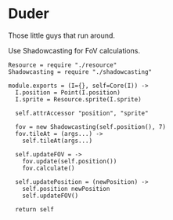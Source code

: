 Duder
=====

Those little guys that run around.

Use Shadowcasting for FoV calculations.

    Resource = require "./resource"
    Shadowcasting = require "./shadowcasting"

    module.exports = (I={}, self=Core(I)) ->
      I.position = Point(I.position)
      I.sprite = Resource.sprite(I.sprite)

      self.attrAccessor "position", "sprite"

      fov = new Shadowcasting(self.position(), 7)
      fov.tileAt = (args...) ->
        self.tileAt(args...)

      self.updateFOV = ->
        fov.update(self.position())
        fov.calculate()

      self.updatePosition = (newPosition) ->
        self.position newPosition
        self.updateFOV()

      return self
